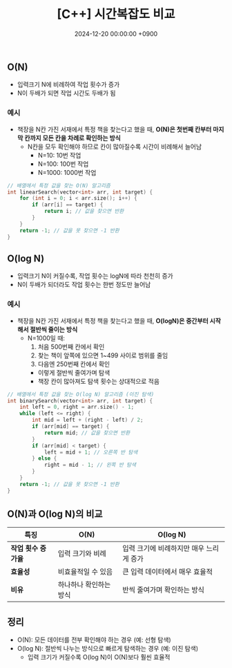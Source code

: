 ﻿---
classes: wide
toc: true
toc_label: "My Table of Contents"
#toc_icon: "cog"
layout: single
title: "[C++] 시간복잡도 비교"
date: "2024-12-20 00:00:00 +0900"
last_modified_at: "2024-12-20 00:00:00 +0900"
categories:
  - C++
tags:
  - c++
author_profile: true
sidebar:
    nav: docs
---

## O(N)
- 입력크기 N에 비례하여 작업 횟수가 증가
- N이 두배가 되면 작업 시간도 두배가 됨

### 예시
- 책장을 N칸 가진 서재에서 특정 책을 찾는다고 했을 때, **O(N)은 첫번째 칸부터 마지막 칸까지 모든 칸을 차례로 확인하는 방식**
  - N칸을 모두 확인해야 하므로 칸이 많아질수록 시간이 비례해서 늘어남
    - N=10: 10번 작업
    - N=100: 100번 작업
    - N=1000: 1000번 작업

```c++
// 배열에서 특정 값을 찾는 O(N) 알고리즘
int linearSearch(vector<int> arr, int target) {
    for (int i = 0; i < arr.size(); i++) {
        if (arr[i] == target) {
            return i; // 값을 찾으면 반환
        }
    }
    return -1; // 값을 못 찾으면 -1 반환
}
```

## O(log N)
- 입력크기 N이 커질수록, 작업 횟수는 logN에 따라 천천히 증가
- N이 두배가 되더라도 작업 횟수는 한번 정도만 늘어남

### 예시
- 책장을 N칸 가진 서재에서 특정 책을 찾는다고 했을 때, **O(logN)은 중간부터 시작해서 절반씩 줄이는 방식**
  - N=1000일 때:
    1. 처음 500번째 칸에서 확인
    2. 찾는 책이 앞쪽에 있으면 1~499 사이로 범위를 줄임
    3. 다음엔 250번째 칸에서 확인
    - 이렇게 절반씩 줄여가며 탐색
    - 책장 칸이 많아져도 탐색 횟수는 상대적으로 적음

```c++
// 배열에서 특정 값을 찾는 O(log N) 알고리즘 (이진 탐색)
int binarySearch(vector<int> arr, int target) {
    int left = 0, right = arr.size() - 1;
    while (left <= right) {
        int mid = left + (right - left) / 2;
        if (arr[mid] == target) {
            return mid; // 값을 찾으면 반환
        }
        if (arr[mid] < target) {
            left = mid + 1; // 오른쪽 반 탐색
        } else {
            right = mid - 1; // 왼쪽 반 탐색
        }
    }
    return -1; // 값을 못 찾으면 -1 반환
}
```
## O(N)과 O(log N)의 비교

|특징|O(N)|O(log N)|
|---|---|---|
|**작업 횟수 증가율**|입력 크기와 비례|입력 크기에 비례하지만 매우 느리게 증가|
|**효율성**|비효율적일 수 있음|큰 입력 데이터에서 매우 효율적|
|**비유**|하나하나 확인하는 방식|반씩 줄여가며 확인하는 방식|

## 정리
- O(N): 모든 데이터를 전부 확인해야 하는 경우 (예: 선형 탐색)
- O(log N): 절반씩 나누는 방식으로 빠르게 탐색하는 경우 (예: 이진 탐색)
  - 입력 크기가 커질수록 O(log N)이 O(N)보다 훨씬 효율적